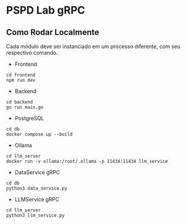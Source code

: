 # PSPD Lab gRPC

## Como Rodar Localmente

Cada módulo deve ser instanciado em um processo diferente, com seu respectivo comando.

* Frontend

```
cd frontend
npm run dev
```

* Backend

```
cd backend
go run main.go
```

* PostgreSQL

```
cd db
docker compose up --build
```

* Ollama

```
cd llm_server
docker run -v ollama:/root/.ollama -p 11434:11434 llm_service
```

* DataService gRPC 

```
cd db
python3 data_service.py
```

* LLMService gRPC 

```
cd llm_server
python3 llm_service.py
```
